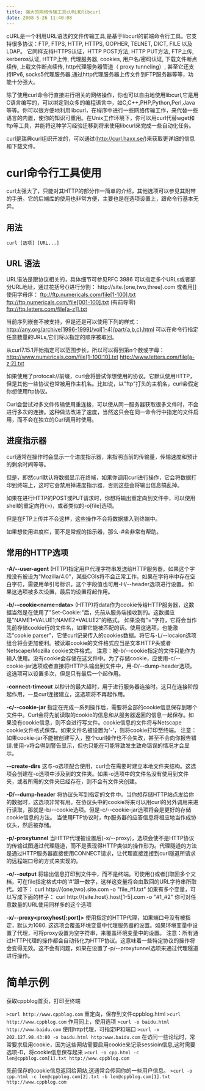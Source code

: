 ```yaml
---
title: 强大的网络传输工具cURL和libcurl
date: 2008-5-26 11:40:08
---
```

cURL是一个利用URL语法的文件传输工具,是基于libcurl的前端命令行工具。它支持很多协议：FTP, FTPS, HTTP, HTTPS, GOPHER, TELNET, DICT, FILE 以及 LDAP。 它同样支持HTTPS认证，HTTP POST方法, HTTP PUT方法, FTP上传, kerberos认证, HTTP上传, 代理服务器, cookies, 用户名/密码认证, 下载文件断点续传, 上载文件断点续传, http代理服务器管道（ proxy tunneling）, 甚至它还支持IPv6, socks5代理服务器,通过http代理服务器上传文件到FTP服务器等等，功能十分强大。

<!-- more -->

除了使用curl命令行直接进行相关的网络操作，你也可以自由地使用libcurl,它是用C语言编写的，可以绑定到众多的编程语言中，如C,C++,PHP,Python,Perl,Java等等。你可以很方便地利用libcurl，在程序中进行一些网络传输工作，来代替一些语言的内置，使你的知识可重用。在Unix工作环境下，你可以用curl代替wget和ftp等工具，并能将这种学习经验迁移到将来使用libcurl来完成一些自动化任务。

curl是瑞典curl组织开发的，可以通过(http://curl.haxx.se/)来获取更详细的信息和下载文件。

# curl命令行工具使用

curl太强大了，只能对其HTTP的部分作一简单的介绍，其他选项可以参见其附带的手册。它的后端库的使用也非常方便，主要也是在选项设置上，跟命令行基本无异。

## 用法

`curl [选项] [URL...]`

## URL 语法

URL语法是跟协议相关的，具体细节可参见RFC 3986 
可以指定多个URLs或者部分URL地址，通过花括号{}进行分割： 
http://site.{one,two,three}.com 
或者用[]使用字母序： 
ftp://ftp.numericals.com/file[1-100].txt 
ftp://ftp.numericals.com/file[001-100].txt (有前导零) 
ftp://ftp.letters.com/file[a-z]].txt

当前序列嵌套不被支持，但是还是可以使用下列的样式： 
http://any.org/archive[1996-1999]/vol[1-4]/part{a,b,c}.html 
可以在命令行指定任意数量的URLs,它们将以指定的顺序被取回。

从curl7.15.1开始指定可以范围步长，所以可以得到第n个数或字母： 
http://www.numericals.com/file[1-100:10].txt 
http://www.letters.com/file[a-z:2].txt

如果使用了protocal://前缀，curl会将尝试你想使用的协议。它默认使用HTTP，但是其他一些协议也常被用作主机名。比如说，以"ftp"打头的主机名，curl会假定你想使用ftp协议。

Curl会尝试对多文件传输使用重连接，可以使从同一服务器获取很多文件时，不会进行多次的连接。这种做法改进了速度，当然这只会在同一命令行中指定的文件启用，而不会在独立的Curl调用时使用。

## 进度指示器


curl通常在操作时会显示一个进度指示器，来指明当前的传输量，传输速度和预计的剩余时间等等。

但是，即然curl默认将数据显示在终端，如果你调用curl进行操作，它会将数据打印到终端上，这时它会禁用掉进度指示器，否则这些会将输出信息搞乱掉。

如果在进行HTTP的POST或PUT请求时，你想将输出重定向到文件中，可以使用shell的重定向符(>)，或者类似的-o[file]选项。

但是在FTP上传并不会这样，这些操作不会将数据插入到终端中。

如果想使用进度栏，而不是常规的指示器，那么-#会非常有帮助。

## 常用的HTTP选项

**-A/--user-agent<agent string>**
(HTTP)指定用户代理字符串发送给HTTP服务器。如果这个字段没有被设为"Mozilla/4.0"，某些CGIs将不会正常工作。如果在字符串中存在空白字符，需要用单引号标识。这个字段值也可用-H/--header选项进行设置。 
如果这选项被多次设置，最后的设置将起作用。

**-b/--cookie<name=data>**
(HTTP)将data作为cookie传给HTTP服务器，这数据当然是在使用了"Set-Cookie:"后，先前从服务端接收到的。这数据应是"NAME1=VALUE1;NAME2=VALUE2"的格式。 
如果没有"="字符，它将会当作先前存储cookie行的文件名，如果它能被匹配的话。使用这选项，也能激活"cookie parser"，它使curl记录传入的cookies数据。将它与-L/--locaion选项组合将会更加便利。被读取cookie的文件格式应当是文本HTTP头或者Netscape/Mozilla cookie文件格式。 
注意：被-b/--cookie指定的文件只能作为输入使用。没有cookie会存储在这文件中。为了存储cookie，应使用-c/--cookie-jar选项或者直接将HTTP头输出到文件中，用-D/--dump-header选项。这选项可以设置多次，但是只有最后一个起作用。

**-connect-timeout<seconds>**
以秒计的最大超时，用于进行服务器连接时。这只在连接阶段起作用，一旦curl连接建立，这选项将不再起作用。

**-c/--cookie-jar<file name>**
指定在完成一系列操作后，需要将全部的cookie信息保存到哪个文件中。Curl会将先前读取的cookie的信息和从服务器返回的信息一起保存。如果没有cookie信息，则不会进行写文件。cookie信息的文件将与Netscape cookie文件格式保存。如果文件名被设置为'-'，则将cookie打印至终端。 
注意：如果cookie-jar不能被创建写入，整个curl操作也不会失改，甚至不会向你报告错误.使用-v将会得到警告显示，但也只能在可能导致发生致命错误的情况才会显示。

**--create-dirs**
这与-o选项配合使用，curl会在需要时建立本地文件夹结构。这选项会创建在-o选项中涉及到的文件夹。如果-o选项中的文件名没有使用到文件夹，或者所需的文件夹已经存在，则不会有文件夹创建。

**-D/--dump-header<file>**
将协议头写到指定的文件中。当你想存储HTTP站点发给你的数据时，这选项非常有用。在协议头中的cookie将来可以用curl的另外调用来进行读取，那就是-b/--cookie选项。但是-c/--cookie-jar选项将会是更好的存储cookie信息的方法。 
当使用FTP协议时，ftp服务器的应答信息将相应地当作成协议头，然后被存储。

**-p/-proxytunnel**
当HTTP代理被设置后(-x/--proxy)，选项会使不是HTTP协议的传输试图通过代理隧道，而不是表现得HTTP类似的操作形为。代理隧道的方法是通过HTTP服务器直接使用CONNECT请求，让代理直接连接到curl隧道所请求的远程端口号的方式来实现的。

**-o/--output<file>** 
将输出信息打印到文件中，而不是终端。可使用{}或者[]取回多个文档，可在file指定格式中的'#'跟一数字，这样这变量将会由取回的URL字符串所取代。如下： 
curl http://{one,two}.site.com -o "file_#1.txt" 
如果有多个变量，可以写成下面的样子： 
curl http://{site.host}.host[1-5].com -o "#1_#2" 
你可对任意数量的URL使用同样多的这个选项

**-x/--proxy<proxyhost[:port]>**
使用指定的HTTP代理，如果端口号没有被指定，默认为1080. 
这选项会覆盖环境变量中代理服务器的设置。如果环境变量中设置了代理，可将proxy设置为空字符串，来覆盖环境变量中的设置。 
注意：所有通过HTTP代理的操作都会自动转化为HTTP协议。这意味着一些特定协议的操作将会变得无效。这不会有问题，如果在设置了-p/--proxytunnel选项来通过代理隧道进行操作。

# 简单示例

获取cppblog首页，打印至终端

`>curl http://www.cppblog.com`
重定向，保存到文件cppblog.html
`>curl http://www.cppblog.com`
作用同上，使用选项
`>curl -o baidu.html http://www.baidu.com`
使用http代理，可指定IP和端口
`>curl -x 202.127.98.43:80 -o baidu.html http:www.baidu.com`
在访问一些论坛时，常常要求启用cookie，因为这些网站需要启用cookie来记录sessioin信息,这时需要选项-D，将cookie信息保存起来
`>curl -o cpp.html -c len@cppblog.com[1].txt http://www.cppblog.com`

先前保存的cookie信息返回给网站,这通常会传回你的一些用户信息。
`>curl -o cpp.html -c len@cppblog.com[2].txt -b len@cppblog.com[1].txt http://www.cppblog.com`
